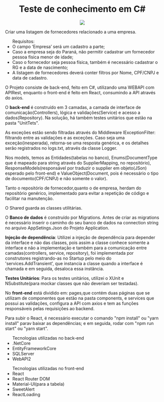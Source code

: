 <h1 align="center"><b>Teste de conhecimento em C#</b></h1>
<p align="center">
  <img src="https://user-images.githubusercontent.com/51340552/83945112-cbae5680-a7de-11ea-9038-fe0680845f34.png"
</p>

<p>Criar uma listagem de fornecedores relacionado a uma empresa.
    <ul>Requisitos: <li>O campo ‘Empresa’ será um cadastro a parte;</li>
                <li>Caso a empresa seja do Paraná, não permitir cadastrar um fornecedor pessoa física menor de idade;</li>
                <li>Caso o fornecedor seja pessoa física, também é necessário cadastrar o RG e a data de nascimento;</li>
                <li>A listagem de fornecedores deverá conter filtros por Nome, CPF/CNPJ e data de cadastro.</li>
      </ul>
</p>

<p> O Projeto consiste de back-end, feito em C#, utilizando uma WEBAPI com APIRest, enquanto o front-end é feito em React, consumindo a API através do axios.</p>
<p>O <b>back-end</b> é construído em 3 camadas, a camada de interface de comunicação(Controllers), lógica e validações(Service) e acesso a dados(Repository).    Na solução, há também testes unitários que estão na pasta "UnitTets".</p>
<p> As exceções estão sendo filtradas através do Middleware IExceptionFilter: filtrando entre as validações e as exceções. Caso seja uma exceção(inesperada), retorna-se uma resposta genérica, e os detalhes serão registrados no logs.txt, através da classe Logger.</p>
<p>Nos models, temos as Entidades(tabelas no banco), Enums(DocumentType que é mapeado para string através do SupplierMapping, no repositório), ResponseModels(responsável por traduzir o supplier em objeto(JSon) esperado pelo front-end) e ValueObject(Document, pois é necessário o tipo de documento(CPF/CNPJ) e não somente o valor).</p>
<p>Tanto o repositório de fornecedor,quanto o de empresa, herdam do repositório genérico, implementado para evitar a repetição de código e facilitar na manutenção.</p>
<p>O Shared guarda as classes utilitárias.</p>

<p>O <b>Banco de dados</b> é construído por Migrations. Antes de criar as migrations é necessário inserir o caminho do seu banco de dados na connection string no arquivo AppSetings.Json do Projeto Application.</p>

<p><b>Injeção de dependência</b>: Utilizei a injeção de dependência para depender da interface e não das classes, pois assim a classe conhece somente a interface e não a implementação e também para a comunicação entre camadas(controllers, service, repository), foi implementada por construtores registrando-as no Startup pelo meio do 'services.AddTransient', que instancia a classe quando a interface é chamada e em seguida, desaloca essa instância.</p> 

<p><b>Testes Unitários</b>: Para os testes unitários, utilizei o XUnit e NSubstitute(para mockar classes que não deveriam ser testadas).</p>

<p>No <b>front-end</b> está dividido em: pages,que contém duas páginas que se utilizam de componentes que estão na pasta components, e services que possui as validações, configura a API com axios e tem as funções responsáveis pelas requisições ao backend.
<p>Para subir o React, é necessário executar o comando "npm install" ou "yarn install" parav baixar as dependências; e em seguida, rodar com "npm run start" ou "yarn start".</p> 
  
<ul>Tecnologias utilizadas no back-end
   <li>.NetCore</li>
   <li>EntityFrameworkCore</li>
   <li>SQLServer</li>
   <li>WebAPI2</li>
  </ul>
  
<ul>Tecnologias utilizadas no front-end
   <li>React</li>
   <li>React Router DOM</li>
   <li>Material-UI(para a tabela)</li>
   <li>SweetAlert</li>
    <li>ReactLoading</li>
  </ul>
